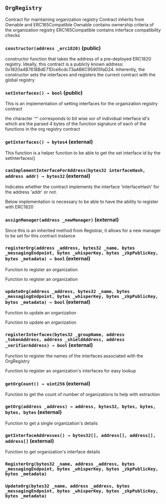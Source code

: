 ## `OrgRegistry`



Contract for maintaining organization registry
Contract inherits from Ownable and ERC165Compatible
Ownable contains ownership criteria of the organization registry
ERC165Compatible contains interface compatibility checks


### `constructor(address _erc1820)` (public)



constructor function that takes the address of a pre-deployed ERC1820
registry. Ideally, this contract is a publicly known address:
0x1820a4B7618BdE71Dce8cdc73aAB6C95905faD24. Inherently, the constructor
sets the interfaces and registers the current contract with the global registry

### `setInterfaces() → bool` (public)

This is an implementation of setting interfaces for the organization
registry contract


the character '^' corresponds to bit wise xor of individual interface id's
which are the parsed 4 bytes of the function signature of each of the functions
in the org registry contract

### `getInterfaces() → bytes4` (external)

This function is a helper function to be able to get the
set interface id by the setInterfaces()



### `canImplementInterfaceForAddress(bytes32 interfaceHash, address addr) → bytes32` (external)

Indicates whether the contract implements the interface 'interfaceHash' for the address 'addr' or not.


Below implementation is necessary to be able to have the ability to register with ERC1820


### `assignManager(address _newManager)` (external)



Since this is an inherited method from Registrar, it allows for a new manager to be set
for this contract instance

### `registerOrg(address _address, bytes32 _name, bytes _messagingEndpoint, bytes _whisperKey, bytes _zkpPublicKey, bytes _metadata) → bool` (external)

Function to register an organization


Function to register an organization


### `updateOrg(address _address, bytes32 _name, bytes _messagingEndpoint, bytes _whisperKey, bytes _zkpPublicKey, bytes _metadata) → bool` (external)

Function to update an organization


Function to update an organization


### `registerInterfaces(bytes32 _groupName, address _tokenAddress, address _shieldAddress, address _verifierAddress) → bool` (external)

Function to register the names of the interfaces associated with the OrgRegistry


Function to register an organization's interfaces for easy lookup


### `getOrgCount() → uint256` (external)



Function to get the count of number of organizations to help with extraction


### `getOrg(address _address) → address, bytes32, bytes, bytes, bytes, bytes` (external)

Function to get a single organization's details



### `getInterfaceAddresses() → bytes32[], address[], address[], address[]` (external)

Function to get organization's interface details




### `RegisterOrg(bytes32 _name, address _address, bytes _messagingEndpoint, bytes _whisperKey, bytes _zkpPublicKey, bytes _metadata)`





### `UpdateOrg(bytes32 _name, address _address, bytes _messagingEndpoint, bytes _whisperKey, bytes _zkpPublicKey, bytes _metadata)`





